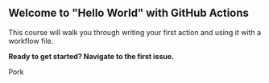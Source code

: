 ## Welcome to "Hello World" with GitHub Actions

This course will walk you through writing your first action and using it with a workflow file. 

**Ready to get started? Navigate to the first issue.**

Pork

